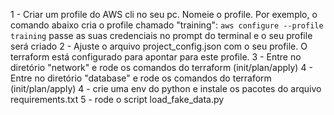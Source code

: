 1 - Criar um profile do AWS cli no seu pc. Nomeie o profile. Por exemplo, o comando abaixo cria o profile chamado "training":
`aws configure --profile training`
passe as suas credenciais no prompt do terminal e o seu profile será criado
2 - Ajuste o arquivo project_config.json com o seu profile. O terraform está configurado para apontar para este profile.
3 - Entre no diretório "network" e rode os comandos do terraform (init/plan/apply)
4 - Entre no diretório "database" e rode os comandos do terraform (init/plan/apply)
4 - crie uma env do python e instale os pacotes do arquivo requirements.txt
5 - rode o script load_fake_data.py
